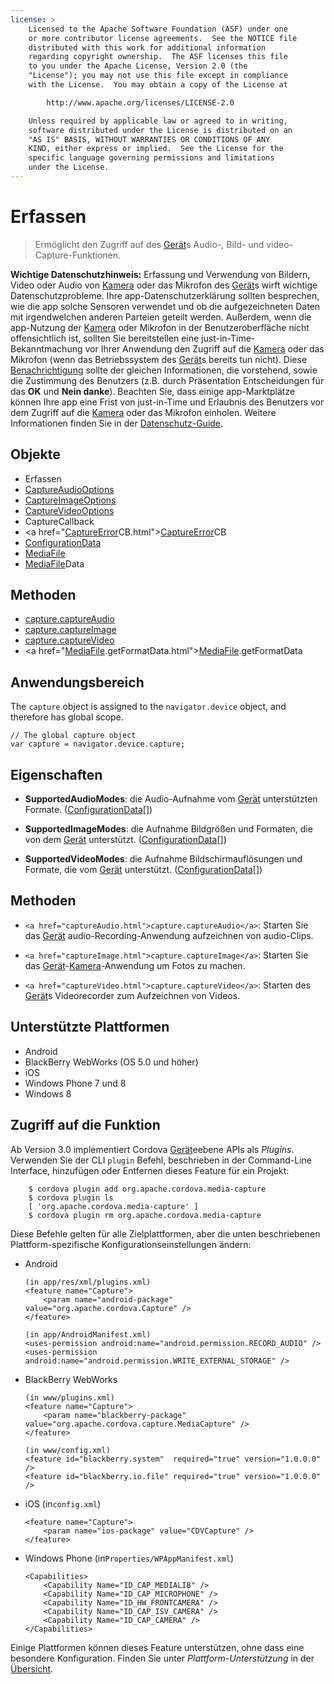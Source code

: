 ```yaml
---
license: >
    Licensed to the Apache Software Foundation (ASF) under one
    or more contributor license agreements.  See the NOTICE file
    distributed with this work for additional information
    regarding copyright ownership.  The ASF licenses this file
    to you under the Apache License, Version 2.0 (the
    "License"); you may not use this file except in compliance
    with the License.  You may obtain a copy of the License at

        http://www.apache.org/licenses/LICENSE-2.0

    Unless required by applicable law or agreed to in writing,
    software distributed under the License is distributed on an
    "AS IS" BASIS, WITHOUT WARRANTIES OR CONDITIONS OF ANY
    KIND, either express or implied.  See the License for the
    specific language governing permissions and limitations
    under the License.
---
```


# Erfassen

> Ermöglicht den Zugriff auf des <a href="../../device/device.html">Gerät</a>s Audio-, Bild- und video-Capture-Funktionen.

**Wichtige Datenschutzhinweis:** Erfassung und Verwendung von Bildern, Video oder Audio von <a href="../../camera/camera.html">Kamera</a> oder das Mikrofon des <a href="../../device/device.html">Gerät</a>s wirft wichtige Datenschutzprobleme. Ihre app-Datenschutzerklärung sollten besprechen, wie die app solche Sensoren verwendet und ob die aufgezeichneten Daten mit irgendwelchen anderen Parteien geteilt werden. Außerdem, wenn die app-Nutzung der <a href="../../camera/camera.html">Kamera</a> oder Mikrofon in der Benutzeroberfläche nicht offensichtlich ist, sollten Sie bereitstellen eine just-in-Time-Bekanntmachung vor Ihrer Anwendung den Zugriff auf die <a href="../../camera/camera.html">Kamera</a> oder das Mikrofon (wenn das Betriebssystem des <a href="../../device/device.html">Gerät</a>s bereits tun nicht). Diese <a href="../../notification/notification.html">Benachrichtigung</a> sollte der gleichen Informationen, die vorstehend, sowie die Zustimmung des Benutzers (z.B. durch Präsentation Entscheidungen für das **OK** und **Nein danke**). Beachten Sie, dass einige app-Marktplätze können Ihre app eine Frist von just-in-Time und Erlaubnis des Benutzers vor dem Zugriff auf die <a href="../../camera/camera.html">Kamera</a> oder das Mikrofon einholen. Weitere Informationen finden Sie in der <a href="../../../guide/appdev/privacy/index.html">Datenschutz-Guide</a>.

## Objekte

*   Erfassen
*   <a href="captureAudioOptions.html">CaptureAudioOptions</a>
*   <a href="captureImageOptions.html">CaptureImageOptions</a>
*   <a href="captureVideoOptions.html">CaptureVideoOptions</a>
*   CaptureCallback
*   <a href="<a href="CaptureError.html">CaptureError</a>CB.html"><a href="CaptureError.html">CaptureError</a>CB</a>
*   <a href="ConfigurationData.html">ConfigurationData</a>
*   <a href="MediaFile.html">MediaFile</a>
*   <a href="MediaFile.html">MediaFile</a>Data

## Methoden

*   <a href="captureAudio.html">capture.captureAudio</a>
*   <a href="captureImage.html">capture.captureImage</a>
*   <a href="captureVideo.html">capture.captureVideo</a>
*   <a href="<a href="MediaFile.html">MediaFile</a>.getFormatData.html"><a href="MediaFile.html">MediaFile</a>.getFormatData</a>

## Anwendungsbereich

The `capture` object is assigned to the `navigator.device` object, and therefore has global scope.

    // The global capture object
    var capture = navigator.device.capture;
    

## Eigenschaften

*   **SupportedAudioModes**: die Audio-Aufnahme vom <a href="../../device/device.html">Gerät</a> unterstützten Formate. (<a href="ConfigurationData.html">ConfigurationData</a>[])

*   **SupportedImageModes**: die Aufnahme Bildgrößen und Formaten, die von dem <a href="../../device/device.html">Gerät</a> unterstützt. (<a href="ConfigurationData.html">ConfigurationData</a>[])

*   **SupportedVideoModes**: die Aufnahme Bildschirmauflösungen und Formate, die vom <a href="../../device/device.html">Gerät</a> unterstützt. (<a href="ConfigurationData.html">ConfigurationData</a>[])

## Methoden

*   `<a href="captureAudio.html">capture.captureAudio</a>`: Starten Sie das <a href="../../device/device.html">Gerät</a> audio-Recording-Anwendung aufzeichnen von audio-Clips.

*   `<a href="captureImage.html">capture.captureImage</a>`: Starten Sie das <a href="../../device/device.html">Gerät</a>-<a href="../../camera/camera.html">Kamera</a>-Anwendung um Fotos zu machen.

*   `<a href="captureVideo.html">capture.captureVideo</a>`: Starten des <a href="../../device/device.html">Gerät</a>s Videorecorder zum Aufzeichnen von Videos.

## Unterstützte Plattformen

*   Android
*   BlackBerry WebWorks (OS 5.0 und höher)
*   iOS
*   Windows Phone 7 und 8
*   Windows 8

## Zugriff auf die Funktion

Ab Version 3.0 implementiert Cordova <a href="../../device/device.html">Gerät</a>eebene APIs als *Plugins*. Verwenden Sie der CLI `plugin` Befehl, beschrieben in der Command-Line Interface, hinzufügen oder Entfernen dieses Feature für ein Projekt:

        $ cordova plugin add org.apache.cordova.media-capture
        $ cordova plugin ls
        [ 'org.apache.cordova.media-capture' ]
        $ cordova plugin rm org.apache.cordova.media-capture
    

Diese Befehle gelten für alle Zielplattformen, aber die unten beschriebenen Plattform-spezifische Konfigurationseinstellungen ändern:

*   Android
    
        (in app/res/xml/plugins.xml)
        <feature name="Capture">
            <param name="android-package" value="org.apache.cordova.Capture" />
        </feature>
        
        (in app/AndroidManifest.xml)
        <uses-permission android:name="android.permission.RECORD_AUDIO" />
        <uses-permission android:name="android.permission.WRITE_EXTERNAL_STORAGE" />
        

*   BlackBerry WebWorks
    
        (in www/plugins.xml)
        <feature name="Capture">
            <param name="blackberry-package" value="org.apache.cordova.capture.MediaCapture" />
        </feature>
        
        (in www/config.xml)
        <feature id="blackberry.system"  required="true" version="1.0.0.0" />
        <feature id="blackberry.io.file" required="true" version="1.0.0.0" />
        

*   iOS (in`config.xml`)
    
        <feature name="Capture">
            <param name="ios-package" value="CDVCapture" />
        </feature>
        

*   Windows Phone (in`Properties/WPAppManifest.xml`)
    
        <Capabilities>
            <Capability Name="ID_CAP_MEDIALIB" />
            <Capability Name="ID_CAP_MICROPHONE" />
            <Capability Name="ID_HW_FRONTCAMERA" />
            <Capability Name="ID_CAP_ISV_CAMERA" />
            <Capability Name="ID_CAP_CAMERA" />
        </Capabilities>
        

Einige Plattformen können dieses Feature unterstützen, ohne dass eine besondere Konfiguration. Finden Sie unter *Plattform-Unterstützung* in der <a href="../../../guide/overview/index.html">Übersicht</a>.